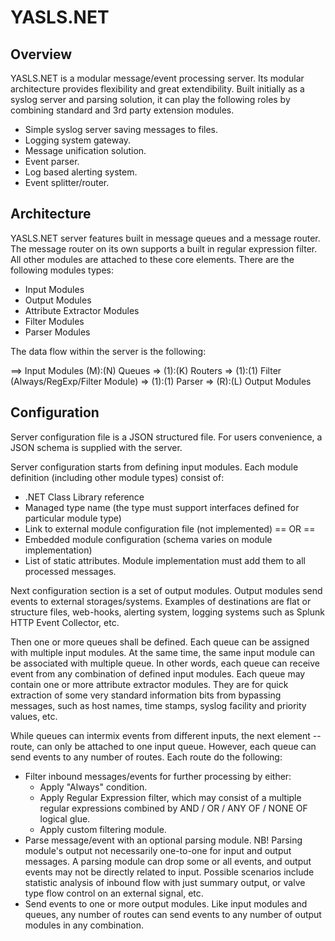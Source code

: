 # YASLS.NET
## Overview ##

YASLS.NET is a modular message/event processing server. Its modular architecture provides flexibility and great extendibility. Built initially as a syslog server and parsing solution, it can play the following roles by combining standard and 3rd party extension modules.

* Simple syslog server saving messages to files.
* Logging system gateway.
* Message unification solution.
* Event parser.
* Log based alerting system.
* Event splitter/router.

## Architecture ##

YASLS.NET server features built in message queues and a message router. The message router on its own supports a built in regular expression filter. All other modules are attached to these core elements. There are the following modules types:

* Input Modules
* Output Modules
* Attribute Extractor Modules
* Filter Modules
* Parser Modules

The data flow within the server is the following:

==> Input Modules (M):(N) Queues => (1):(K) Routers => (1):(1) Filter (Always/RegExp/Filter Module) => (1):(1) Parser => (R):(L) Output Modules

## Configuration ##

Server configuration file is a JSON structured file. For users convenience, a JSON schema is supplied with the server. 

Server configuration starts from defining input modules. Each module definition (including other module types) consist of:
* .NET Class Library reference
* Managed type name (the type must support interfaces defined for particular module type)
* Link to external module configuration file (not implemented) == OR ==
* Embedded module configuration (schema varies on module implementation)
* List of static attributes. Module implementation must add them to all processed messages.

Next configuration section is a set of output modules. Output modules send events to external storages/systems. Examples of destinations are flat or structure files, web-hooks, alerting system, logging systems such as Splunk HTTP Event Collector, etc.

Then one or more queues shall be defined. Each queue can be assigned with multiple input modules. At the same time, the same input module can be associated with multiple queue. In other words, each queue can receive event from any combination of defined input modules. Each queue may contain one or more attribute extractor modules. They are for quick extraction of some very standard information bits from bypassing messages, such as host names, time stamps, syslog facility and priority values, etc.

While queues can intermix events from different inputs, the next element -- route, can only be attached to one input queue. However, each queue can send events to any number of routes. Each route do the following:
* Filter inbound messages/events for further processing by either:
  * Apply "Always" condition.
  * Apply Regular Expression filter, which may consist of a multiple regular expressions combined by AND / OR / ANY OF / NONE OF logical glue.
  * Apply custom filtering module.
* Parse message/event with an optional parsing module. NB! Parsing module's output not necessarily one-to-one for input and output messages. A parsing module can drop some or all events, and output events may not be directly related to input. Possible scenarios include statistic analysis of inbound flow with just summary output, or valve type flow control on an external signal, etc.
* Send events to one or more output modules. Like input modules and queues, any number of routes can send events to any number of output modules in any combination.
